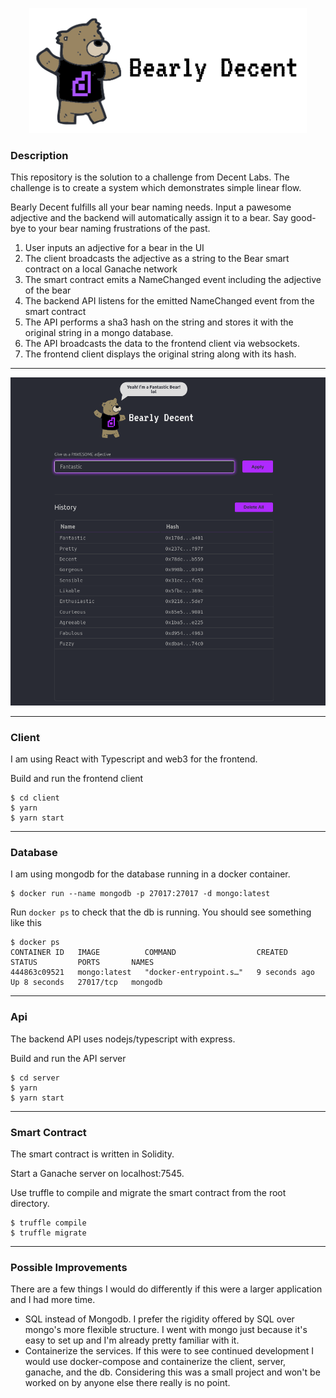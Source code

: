 <p align="center">
  <img height=200 width=auto src="https://github.com/knoll3/bearly-decent/blob/main/client/src/bearly-decent-bg.png?raw=true">
</p>

### Description

This repository is the solution to a challenge from Decent Labs. The challenge is to create a system which demonstrates simple linear flow.

Bearly Decent fulfills all your bear naming needs. Input a pawesome adjective and the backend will automatically assign it to a bear. Say good-bye to your bear naming frustrations of the past.

1. User inputs an adjective for a bear in the UI
2. The client broadcasts the adjective as a string to the Bear smart contract on a local Ganache network
3. The smart contract emits a NameChanged event including the adjective of the bear
4. The backend API listens for the emitted NameChanged event from the smart contract
5. The API performs a sha3 hash on the string and stores it with the original string in a mongo database.
6. The API broadcasts the data to the frontend client via websockets.
7. The frontend client displays the original string along with its hash.

---

<p align="center">
  <img height=auto width=600 src="https://github.com/knoll3/bearly-decent/blob/main/client/src/bearly-decent-screenshot.png?raw=true">
</p>

---
### Client

I am using React with Typescript and web3 for the frontend.

Build and run the frontend client

```
$ cd client
$ yarn
$ yarn start
```
---
### Database

I am using mongodb for the database running in a docker container.

```
$ docker run --name mongodb -p 27017:27017 -d mongo:latest
```

Run `docker ps` to check that the db is running. You should see something like this

```
$ docker ps
CONTAINER ID   IMAGE          COMMAND                  CREATED         STATUS         PORTS       NAMES
444863c09521   mongo:latest   "docker-entrypoint.s…"   9 seconds ago   Up 8 seconds   27017/tcp   mongodb
```
---
### Api

The backend API uses nodejs/typescript with express.

Build and run the API server

```
$ cd server
$ yarn
$ yarn start
```
---
### Smart Contract

The smart contract is written in Solidity.

Start a Ganache server on localhost:7545.

Use truffle to compile and migrate the smart contract from the root directory.

```
$ truffle compile
$ truffle migrate
```
---
### Possible Improvements

There are a few things I would do differently if this were a larger application and I had more time.

-   SQL instead of Mongodb. I prefer the rigidity offered by SQL over mongo's more flexible structure. I went with mongo just because it's easy to set up and I'm already pretty familiar with it.
-   Containerize the services. If this were to see continued development I would use docker-compose and containerize the client, server, ganache, and the db. Considering this was a small project and won't be worked on by anyone else there really is no point.
